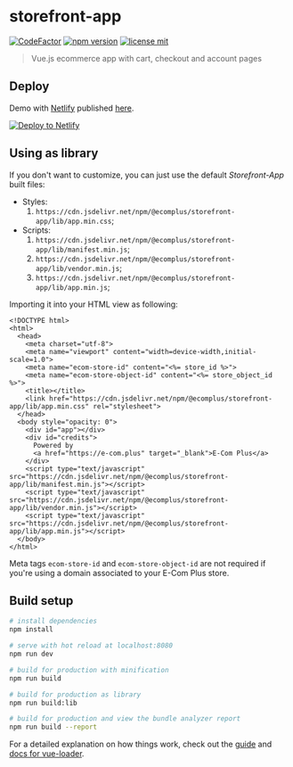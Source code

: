 # storefront-app

[![CodeFactor](https://www.codefactor.io/repository/github/ecomclub/storefront-app/badge)](https://www.codefactor.io/repository/github/ecomclub/storefront-app)
[![npm version](https://img.shields.io/npm/v/@ecomplus/storefront-app.svg)](https://www.npmjs.org/@ecomplus/storefront-app)
[![license mit](https://img.shields.io/badge/License-MIT-yellow.svg)](https://opensource.org/licenses/MIT)

> Vue.js ecommerce app with cart, checkout and account pages

## Deploy

Demo with [Netlify](https://www.netlify.com/) published
[here](https://storefront-app.e-com.plus/).

[![Deploy to Netlify](https://www.netlify.com/img/deploy/button.svg)](https://app.netlify.com/start/deploy?repository=https://github.com/ecomclub/storefront-app)

## Using as library

If you don't want to customize,
you can just use the default _Storefront-App_ built files:

- Styles:
  1. `https://cdn.jsdelivr.net/npm/@ecomplus/storefront-app/lib/app.min.css`;
- Scripts:
  1. `https://cdn.jsdelivr.net/npm/@ecomplus/storefront-app/lib/manifest.min.js`;
  2. `https://cdn.jsdelivr.net/npm/@ecomplus/storefront-app/lib/vendor.min.js`;
  3. `https://cdn.jsdelivr.net/npm/@ecomplus/storefront-app/lib/app.min.js`;

Importing it into your HTML view as following:

```ejs
<!DOCTYPE html>
<html>
  <head>
    <meta charset="utf-8">
    <meta name="viewport" content="width=device-width,initial-scale=1.0">
    <meta name="ecom-store-id" content="<%= store_id %>">
    <meta name="ecom-store-object-id" content="<%= store_object_id %>">
    <title></title>
    <link href="https://cdn.jsdelivr.net/npm/@ecomplus/storefront-app/lib/app.min.css" rel="stylesheet">
  </head>
  <body style="opacity: 0">
    <div id="app"></div>
    <div id="credits">
      Powered by
      <a href="https://e-com.plus" target="_blank">E-Com Plus</a>
    </div>
    <script type="text/javascript" src="https://cdn.jsdelivr.net/npm/@ecomplus/storefront-app/lib/manifest.min.js"></script>
    <script type="text/javascript" src="https://cdn.jsdelivr.net/npm/@ecomplus/storefront-app/lib/vendor.min.js"></script>
    <script type="text/javascript" src="https://cdn.jsdelivr.net/npm/@ecomplus/storefront-app/lib/app.min.js"></script>
  </body>
</html>
```

Meta tags `ecom-store-id` and `ecom-store-object-id`
are not required if you're using a domain associated to your E-Com Plus store.

## Build setup

``` bash
# install dependencies
npm install

# serve with hot reload at localhost:8080
npm run dev

# build for production with minification
npm run build

# build for production as library
npm run build:lib

# build for production and view the bundle analyzer report
npm run build --report
```

For a detailed explanation on how things work,
check out the [guide](http://vuejs-templates.github.io/webpack/)
and [docs for vue-loader](http://vuejs.github.io/vue-loader).
